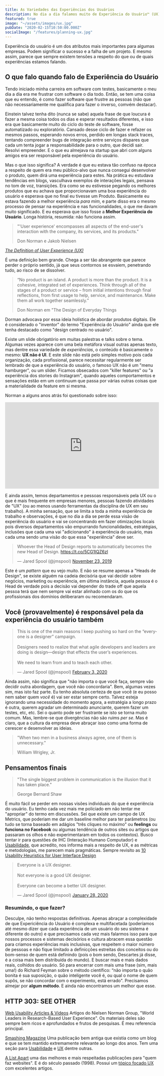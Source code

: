 ```yaml
---
title: As Variedades das Experiências dos Usuários
description: No dia a dia falamos muito de Experiência do Usuário™ (UX), mas o que realmente isso significa em termos práticos?
featured: true
image: "~/assets/images/ux.jpg"
pubDate: "2020-02-15T10:50:00.000Z"
socialImage: "/features/planning-ux.jpg"
---
```


<p class="lead">Experiência do usuário é um dos atributos mais importantes para algumas empresas. Podem significar o sucesso e a falha de um projeto. E mesmo assim, parece  que sempre existem tensões a respeito do que ou de quais experiências estamos falando.</p>

## O que falo quando falo de Experiência do Usuário

Tendo iniciado minha carreira em software com testes, basicamente o meu dia a dia era me frustrar com software o dia todo. Então, se tem uma coisa que eu entendo, é como fazer software que frustre as pessoas (não que não necessariamente me qualifica para fazer o inverso, comvém destacar).

Einstein talvez tenha dito (nunca se sabe) aquela frase de que loucura é fazer a mesma coisa todos os dias e esperar resultados diferentes, e isso era que basicamente muito do ciclo do teste de software, fosse automatizado ou exploratório. Cansado desse ciclo de fazer e refazer os mesmos passos, esperando novos erros, perdido em longas stack traces, tentando compreender bugs de integração entre serviços díspares que cada um tenta jogar a responsabilidade para o outro, que decidi sair. Resolvi empreender. E o que eu almejava na startup que abri com alguns amigos era ser responsável pela experiência do usuário.

Mas o que isso significa? A verdade é que eu estava tão confuso na época a respeito de quem era meu público-alvo que nunca consegui desenvolver o produto, quem dirá uma experiência para estes. Na prática eu estudava tendências em blogs, vasculhava exemplos de interações legais, pensava no tom de voz, transições. Era como se eu estivesse pegando os melhores produtos que eu achava que proporcionavam uma boa experiência do usuário e esperava que no final eu tivesse um Produto. Basicamente eu estava fazendo a melhor experiência _para mim_, e parte disso era o mesmo processo de pensar na experiência e nas funcionalidades, o que me davam muito significado. E eu esperava que isso fosse a **Melhor Experiência do Usuário**. Longa história, resumida: não funciona assim.

>"'User experience' encompasses all aspects of the end-user's interaction with the company, its services, and its products."
> <footer>Don Norman e Jakob Nielsen</footer>
_[The Definition of User Experience (UX)](https://www.nngroup.com/articles/definition-user-experience/)_

É uma definição bem grande. Chega a ser tão abrangente que parece perder o próprio sentido, já que seus contornos se esvaiem, penetrando tudo, ao risco de se dissolver. 

> “No product is an island. A product is more than the product. It is a cohesive, integrated set of experiences. Think through all of the stages of a product or service – from initial intentions through final reflections, from first usage to help, service, and maintenance. Make them all work together seamlessly.”  
> <footer>Don Norman em "The Design of Everyday Things</footer>

Dorman advocava por essa ideia holística de abordar produtos digitais. Ele é considerado o "inventor" do termo "Experiência do Usuário" ainda que ele tenha destacado como "design centrado no usuário". 

Existe um slide obrigatório em muitas palestras e talks sobre o tema. Algumas vezes aparece com uma bela metáfora visual outras apenas texto, mas dentre essa variedade de _experiências_, o conteúdo é basicamente o mesmo: **UX não é UI**. E este slide não está pelo simples motivo pois cada organização, cada profissional, parece necessitar regularmente ser lembrado de que a experiência do usuário, o famoso UX não é um "menu hamburger", ou um slider. Ficamos obsecados com "killer features" ou "a experiência dos stories do Instagram", quando aqueles comportamentos e sensações estão em um continuum que passa por várias outras coisas que a materialidade da feature em si mesma. 

Norman a alguns anos atrás foi questionado sobre isso:

<style>.embed-container { position: relative; padding-bottom: 56.25%; height: 0; overflow: hidden; max-width: 100%; } .embed-container iframe, .embed-container object, .embed-container embed { position: absolute; top: 0; left: 0; width: 100%; height: 100%; }</style><div class='embed-container'>
<iframe width="560" height="315" src="https://www.youtube.com/embed/9BdtGjoIN4E" frameborder="0" allow="accelerometer; autoplay; encrypted-media; gyroscope; picture-in-picture" allowfullscreen></iframe></div>

E ainda assim, temos departamentos e pessoas responsáveis pela UX ou o que é mais frequente em empresas menores, pessoas fazendo atividades de "UX" (ou ao menos usando ferramentas da disciplina de UX em seu trabalho). A minha sensação, que se limita a toda a minha experiência de trabalho e observações, é que no dia a dia se perde essa visão de experiência do usuário e vai se concentrando em fazer otimizações locais pois diversos departamentos vão empurrando funcionalidades, estratégias, inclusões que cada uma vai "adicionando" à experiência do usuário, mas cada uma sendo uma visão do que essa "experiência" deve ser.

<blockquote class="twitter-tweet"><p lang="en" dir="ltr">Whoever the Head of Design reports to automatically becomes the new Head of Design. <a href="https://t.co/5CG1IQZ6zl">https://t.co/5CG1IQZ6zl</a></p>&mdash; Jared Spool (@jmspool) <a href="https://twitter.com/jmspool/status/1198386102358413312?ref_src=twsrc%5Etfw">November 23, 2019</a></blockquote> <script async src="https://platform.twitter.com/widgets.js" charset="utf-8"></script>

Este é um _pattern_ que eu vejo muito. E não se resume apenas a "Heads de Design", se existe alguém na cadeia decisória que vai decidir sobre negócios, marketing ou experiência, em última instância, aquela pessoa é o Head de verdade pois a decisão vai depender do trade off que aquela pessoa terá que nem sempre vai estar alinhado com os do que os profissionais dos domínios deliberaram ou recomendaram. 

## Você (provavelmente) é responsável pela da experiência do usuário também

<blockquote class="twitter-tweet"><p lang="en" dir="ltr">This is one of the main reasons I keep pushing so hard on the “everyone is a designer” campaign. <br><br>Designers need to realize that what agile developers and leaders are doing is design—design that effects the user’s experiences.<br><br>We need to learn from and to teach each other.</p>&mdash; Jared Spool (@jmspool) <a href="https://twitter.com/jmspool/status/1224326847141416961?ref_src=twsrc%5Etfw">February 3, 2020</a></blockquote> <script async src="https://platform.twitter.com/widgets.js" charset="utf-8"></script>

Ainda assim, não significa que "não importa o que você faça, sempre vão decidir outra abordagem, que você não concordaria". Bem, algumas vezes sim, mas isto faz parte. Eu tenho absoluta certeza de que você (e eu posso nem saber quem _você_ é) vai ser estar sempre certo. Talvez esteja ignorando uma necessidade do momento agora, a estratégia a longo prazo é outra, querem agradar um determinado anunciante, querem fazer um testes, etc, etc. Sei o quanto pode ser frustrante se isto se torna muito comum. Mas, lembre-se que divergências não são ruims _per se_. Mas é claro, que a cultura da empresa deve abraçar isso como uma forma de cerescer e desenvolver as ideias.

> "When two men in a business always agree, one of them is unnecessary."  
> <footer>William Wrigley, Jr.</footer>


## Pensamentos finais

> "The single biggest problem in communication is the illusion that it has taken place."  
> <footer>George Bernard Shaw</footer>

É muito fácil se perder em nossas visões individuais do que é experiência do usuário. Eu tenho cada vez mais me policiado em não tentar me "apropriar" do termo em discussões. Sei que existe um campo de UX Metrics, que poderiam me dar um baseline melhor para ter parâmetros (ou tudo se torna baseado em adágios "três cliques no máximo" ou __feelings__ ou __funciona no Facebook__ ou algumas tendência de outros sites ou artigos que passaram os olhos e não experimentaram em todos os contextos). Busco tentar ir para questões de IHC (Interação Humano Computador) e [Usabilidade](https://www.nngroup.com/articles/usability-101-introduction-to-usability/), que acredito, nos informa mais a respeito de UX, e as métricas e metodologias, me parecem mais pragmáticas. Sempre revisito as [10 Usability Heuristics for User Interface Design](https://www.nngroup.com/articles/ten-usability-heuristics/)

<blockquote class="twitter-tweet"><p lang="en" dir="ltr">Everyone is a UX designer.<br><br>Not everyone is a good UX designer. <br><br>Everyone can become a better UX designer.</p>&mdash; Jared Spool (@jmspool) <a href="https://twitter.com/jmspool/status/1222207006616051715?ref_src=twsrc%5Etfw">January 28, 2020</a></blockquote> <script async src="https://platform.twitter.com/widgets.js" charset="utf-8"></script>

### Resumindo, o que fazer? 

Desculpe, não tenho respostas definitivas. Apenas abraçar a complexidade de que Expericiência do Usuário é complexa e multifacetada (poderíamos até mesmo dizer que cada experiência de um usuário do seu sistema é diferente do outro) e que precisamos cada vez mais falarmos isso para que nossos processos e sistemas decisórios e cultura abracem essa questão para criamos experiências mais inclusivas, que respeitem o maior número de pessoas e não fique limitado a definicções estreitas dos conceitos ou do bom-senso de quem está definindo (pois o bom sendo, Descartes já disse, é a coisa mais bem distribuída do mundo). E buscar mais e mais dados reais, colhidos do usuário. Só para encerrar com mais uma frase (sim, mais uma!) do Richard Feyman sobre o método científico: “não importa o quão bonita é sua suposição, o quão inteligente você é, ou qual o nome de quem supôs, se não concordar com o experimento, está errado". Precisamos almejar por __algum método__. E ainda não encontramos um melhor que esse. 

## HTTP 303: SEE OTHER

[Web Usability Articles & Videos](https://www.nngroup.com/topic/web-usability/) Artigos do Nielsen Norman Group, "World Leaders in Research-Based User Experience". Os materiais deles são sempre bem ricos e aprofundados e frutos de pesquisas. É meu referencia principal.

[Smashing Magazine](https://www.smashingmagazine.com/) Uma publicação bem antiga que existia como um blog e que se tem mantido extremamente relevante ao longo dos anos. Tem uma seção para [Usabilidade](https://www.smashingmagazine.com/category/usability) e [UX](https://www.smashingmagazine.com/category/user-experience) dentre outras.

[A List Apart](https://alistapart.com/) uma das melhores e mais respeitadas publicações para "quem faz websites". E é do século passado (1998). Possui um [tópico focado UX](https://alistapart.com/blog/topic/user-experience/) com excelentes artigos.